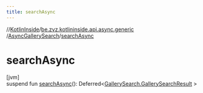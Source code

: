 ```yaml
---
title: searchAsync
---
```

//[KotlinInside](../../../index.html)/[be.zvz.kotlininside.api.async.generic](../index.html)
/[AsyncGallerySearch](index.html)/[searchAsync](search-async.html)

# searchAsync

[jvm]\
suspend fun [searchAsync](search-async.html)():
Deferred&lt;[GallerySearch.GallerySearchResult](../../be.zvz.kotlininside.api.generic/-gallery-search/-gallery-search-result/index.html)
&gt;




